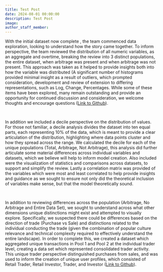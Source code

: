 ```yaml
---
title: Test Post
date: 2024-08-01 00:00:00
description: Test Post
image:
author_staff_member:
---
```

With the initial dataset now complete , the team commenced data exploration, looking to understand how the story came together. To inform perspective, the team reviewed the distribution of all numeric variables, as an aggregate and overtime, breaking the review into 3 distinct populations, the entire dataset, when arbitrage was present and when arbitrage was not present. This approach was taken as it helped to provide insights both into how the variable was distributed (A significant number of histograms provided minimal insight as a result of outliers, which prompted consideration, development and review of extension to differing representations, such as Log, Change, Percentages. While some of these items have been explored, many remain outstanding and provide an opportunity for continued discussion and consideration, we welcome thoughts and encourage questions ([Link to Github](https://github.com/derek-dewald/DATASCI210/tree/main/EDA_Files)).

&nbsp;

In addition we included a decile perspective on the distribution of values. For those not familiar, a decile analysis divides the dataset into ten equal parts, each representing 10% of the data, which is meant to provide a clear articulation of the distribution, highlighting where data points cluster and how they spread across the range. We calculated the decile for each of the unique populations (Total, Arbitrage, Not Arbitrage), this analysis did further articulate some material differences across individual variables and datasets, which we believe will help to inform model creation. Also included were the visualization of statistics and comparisons across datasets, to support and simplify the review. Lastly a correlation matrix was provided of the variables which were most and least correlated to help provide insights and guidance as we sought to ensure not only did the theoretical inclusion of variables make sense, but that the model theoretically sound.

&nbsp;

In addition to reviewing differences across the population (Arbitrage, No Arbitrage and Entire Data Set), we sought to understand across what other dimensions unique distinctions might exist and attempted to visually explore. Specifically, we suspected there could be differences based on the direction of trade (Purchase vs Sale) and distinctions related to the individual conducting the trade (given the combination of popular culture relevance and technical complexity required to effectively understand the entire landscape). In order to complete this, we created a dataset which aggregated unique transactions in Pool 1 and Pool 2 at the individual trader level, creating a data set which represented consolidated trader activity. This unique trader perspective distinguished purchases from sales, and was used to inform the creation of unique user profiles, which consisted of Retail Trader, Retail Investor, Trader, and Investor ([Link to Github](https://github.com/derek-dewald/DATASCI210/tree/main/EDA_Files/Trader%20EDA)).